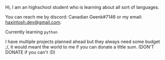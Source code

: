 Hi, I am an highschool student who is learning about all sort of languages.

You can reach me by discord: Canadian Geenk#7146 or my email: haxintosh.dev@gmail.com.   

Currently learning `python`  

I have multiple projects planned ahead but they always need some budget ;/, it would meant the world to me if you can donate a little sum. (DON'T DONATE if you can't :D)  

